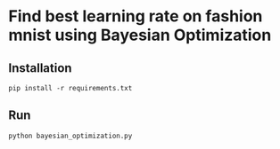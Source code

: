 # Find best learning rate on fashion mnist using Bayesian Optimization

## Installation
```
pip install -r requirements.txt 
```

## Run 
```
python bayesian_optimization.py
```
